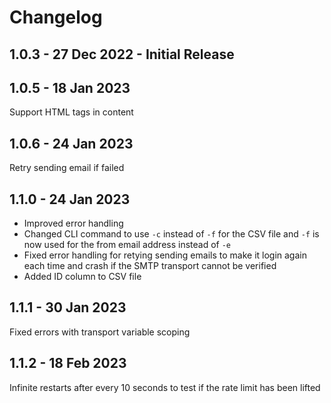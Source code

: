 # Changelog

## 1.0.3 - 27 Dec 2022 - Initial Release

## 1.0.5 - 18 Jan 2023

Support HTML tags in content

## 1.0.6 - 24 Jan 2023

Retry sending email if failed

## 1.1.0 - 24 Jan 2023

* Improved error handling
* Changed CLI command to use `-c` instead of `-f` for the CSV file and `-f` is now used for the from email address instead of `-e`
* Fixed error handling for retying sending emails to make it login again each time and crash if the SMTP transport cannot be verified
* Added ID column to CSV file

## 1.1.1 - 30 Jan 2023

Fixed errors with transport variable scoping

## 1.1.2 - 18 Feb 2023

Infinite restarts after every 10 seconds to test if the rate limit has been lifted
